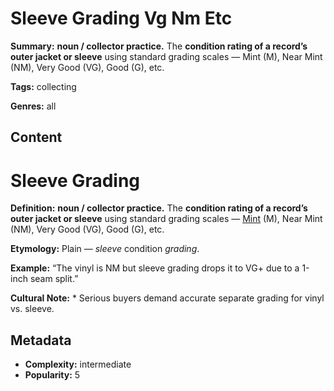 # Sleeve Grading Vg Nm Etc

**Summary:** **noun / collector practice.** The **condition rating of a record’s outer jacket or sleeve** using standard grading scales — Mint (M), Near Mint (NM), Very Good (VG), Good (G), etc.

**Tags:** collecting

**Genres:** all

## Content

# Sleeve Grading

**Definition:** **noun / collector practice.** The **condition rating of a record’s outer jacket or sleeve** using standard grading scales — [Mint](../m/mint-minus.md) (M), Near Mint (NM), Very Good (VG), Good (G), etc.

**Etymology:** Plain — *sleeve* condition *grading*.

**Example:** “The vinyl is NM but sleeve grading drops it to VG+ due to a 1-inch seam split.”

**Cultural Note:** * Serious buyers demand accurate separate grading for vinyl vs. sleeve.

## Metadata

- **Complexity:** intermediate
- **Popularity:** 5
